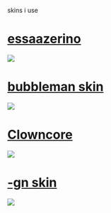 skins i use

# [essaazerino](https://zaguh.s-ul.eu/nTGOlhRB)
![](https://i.imgur.com/0BIpIl7.png)

# [bubbleman skin](https://zaguh.s-ul.eu/UXnfb9pf)
![](https://i.imgur.com/KnIcJzR.jpeg)

# [Clowncore](https://zaguh.s-ul.eu/aRA5X42V)
![](https://i.imgur.com/0CCAxBa.jpeg)


 # [-gn skin](https://zaguh.s-ul.eu/AENS7WHV)
 ![](https://i.imgur.com/UhOkAbT.png)



